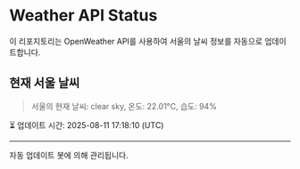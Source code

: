 
# Weather API Status

이 리포지토리는 OpenWeather API를 사용하여 서울의 날씨 정보를 자동으로 업데이트합니다.

## 현재 서울 날씨
> 서울의 현재 날씨: clear sky, 온도: 22.01°C, 습도: 94%

⏳ 업데이트 시간: 2025-08-11 17:18:10 (UTC)

---
자동 업데이트 봇에 의해 관리됩니다.
